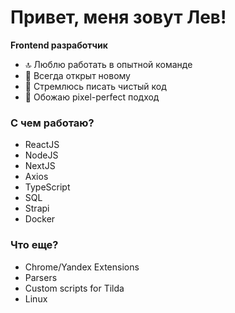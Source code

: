 # Привет, меня зовут Лев!
**Frontend разработчик**

* 🔝 Люблю работать в опытной команде
* 🧩 Всегда открыт новому
* 🚀 Стремлюсь писать чистый код
* 🖤 Обожаю pixel-perfect подход

### С чем работаю?
* ReactJS
* NodeJS
* NextJS
* Axios
* TypeScript
* SQL
* Strapi
* Docker

### Что еще?
* Chrome/Yandex Extensions
* Parsers
* Custom scripts for Tilda
* Linux